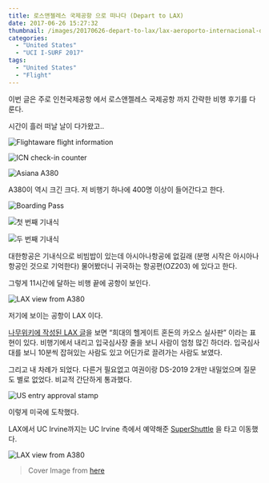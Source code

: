 ```yaml
---
title: 로스앤젤레스 국제공항 으로 떠나다 (Depart to LAX)
date: 2017-06-26 15:27:32
thumbnail: /images/20170626-depart-to-lax/lax-aeroporto-internacional-de-los-anfeles.jpg
categories:
  - "United States"
  - "UCI I-SURF 2017"
tags:
  - "United States"
  - "Flight"
---
```


이번 글은 주로 인천국제공항 에서 로스앤젤레스 국제공항 까지 간략한 비행 후기를 다룬다.

<!-- more -->

시간이 흘러 떠날 날이 다가왔고..

![Flightaware flight information](/images/20170626-depart-to-lax/19400529_1369302169820488_4919924471080531369_o-1.jpg)

![ICN check-in counter](/images/20170626-depart-to-lax/2.jpg)

![Asiana A380](/images/20170626-depart-to-lax/3.jpg)

A380이 역시 크긴 크다. 저 비행기 하나에 400명 이상이 들어간다고 한다.

![Boarding Pass](/images/20170626-depart-to-lax/4.jpg)

![첫 번째 기내식](/images/20170626-depart-to-lax/5.jpg)

![두 번째 기내식](/images/20170626-depart-to-lax/6.jpg)

대한항공은 기내식으로 비빔밥이 있는데 아시아나항공에 없길래 (분명 시작은 아시아나항공인 것으로 기억한다) 물어봤더니 귀국하는 항공편(OZ203) 에 있다고 한다.

그렇게 11시간에 달하는 비행 끝에 공항이 보인다.

![LAX view from A380](/images/20170626-depart-to-lax/8.jpg)

저기에 보이는 공항이 LAX 이다.

[나무위키에 작성된 LAX 글](https://namu.wiki/w/%EB%A1%9C%EC%8A%A4%EC%95%A4%EC%A0%A4%EB%A0%88%EC%8A%A4%20%EA%B5%AD%EC%A0%9C%EA%B3%B5%ED%95%AD)을 보면 “희대의 헬게이트 혼돈의 카오스 실사판” 이라는 표현이 있다. 비행기에서 내리고 입국심사장 줄을 보니 사람이 엄청 많긴 하더라. 입국심사대를 보니 10분씩 잡혀있는 사람도 있고 어딘가로 끌려가는 사람도 보였다.

그리고 내 차례가 되었다. 다른거 필요없고 여권이랑 DS-2019 2개만 내밀었으며 질문도 별로 없었다. 비교적 간단하게 통과했다.

![US entry approval stamp](/images/20170626-depart-to-lax/9.jpg)

이렇게 미국에 도착했다.

LAX에서 UC Irvine까지는 UC Irvine 측에서 예약해준 [SuperShuttle](https://www.supershuttle.com/) 을 타고 이동했다.

![LAX view from A380](/images/20170626-depart-to-lax/10.png)

> Cover Image from [here](https://www.dicasdacalifornia.com.br/2015/10/aeroportos-em-los-angeles.html)
